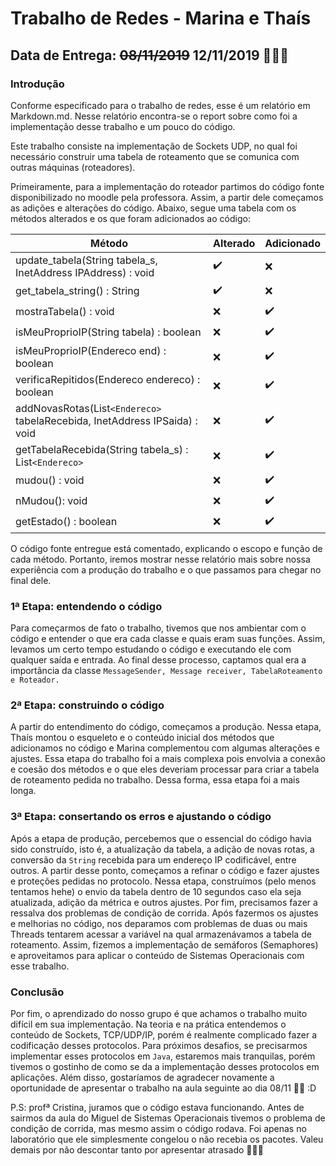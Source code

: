 
  
# Trabalho de Redes - Marina e Thaís

## Data de Entrega: ~~08/11/2019~~ 12/11/2019 🙏🙏🙏

### Introdução
Conforme especificado para o trabalho de redes, esse é um relatório em Markdown.md. Nesse relatório encontra-se o report sobre como foi a implementação desse trabalho e um pouco do código.

Este trabalho consiste na implementação de Sockets UDP, no qual foi necessário construir uma tabela de roteamento que se comunica com outras máquinas (roteadores).

Primeiramente, para a implementação do roteador partimos do código fonte disponibilizado no moodle pela professora. Assim, a partir dele começamos as adições e alterações do código. Abaixo, segue uma tabela com os métodos alterados e os que foram adicionados ao código: 

Método |  Alterado | Adicionado
------ | --------- | ----------
update_tabela(String  tabela_s, InetAddress  IPAddress) : void | ✔️ | ❌
get_tabela_string() : String | ✔️ | ❌
mostraTabela() : void	| ❌ | ✔️
isMeuProprioIP(String  tabela) : boolean	| ❌ | ✔️
isMeuProprioIP(Endereco end) : boolean	| ❌ | ✔️
verificaRepitidos(Endereco  endereco) : boolean	| ❌ | ✔️
addNovasRotas(List`<Endereco>` tabelaRecebida, InetAddress  IPSaida) : void	| ❌ | ✔️
getTabelaRecebida(String  tabela_s) : List`<Endereco>` | ❌ | ✔️
mudou() : void	| ❌ | ✔️
nMudou(): void	| ❌ | ✔️
getEstado() : boolean	| ❌ | ✔️


O código fonte entregue está comentado, explicando o escopo e função de cada método. Portanto, iremos mostrar nesse relatório mais sobre nossa experiência com a produção do trabalho e o que passamos para chegar no final dele. 

### 1ª Etapa: entendendo o código
Para começarmos de fato o trabalho, tivemos que nos ambientar com o código e entender o que era cada classe e quais eram suas funções. Assim, levamos um certo tempo estudando o código e executando ele com qualquer saída e entrada. Ao final desse processo, captamos qual era a importância da classe `MessageSender, Message receiver, TabelaRoteamento e Roteador.`

### 2ª Etapa: construindo o código
A partir do entendimento do código, começamos a produção. Nessa etapa,  Thaís montou o esqueleto e o conteúdo inicial dos métodos que adicionamos no código e Marina complementou com algumas alterações e ajustes. Essa etapa do trabalho foi a mais complexa pois envolvia a conexão e coesão dos métodos e o que eles deveriam processar para criar a tabela de roteamento pedida no trabalho. Dessa forma, essa etapa foi a mais longa. 

### 3ª Etapa: consertando os erros e ajustando o código
Após a etapa de produção, percebemos que o essencial do código havia sido construído, isto é, a atualização da tabela, a adição de novas rotas, a conversão da `String` recebida para um endereço IP codificável, entre outros. A partir desse ponto, começamos a refinar o código e fazer ajustes e proteções pedidas no protocolo. Nessa etapa, construímos (pelo menos tentamos hehe) o envio da tabela dentro de 10 segundos caso ela seja atualizada, adição da métrica e outros ajustes. 
Por fim, precisamos fazer a ressalva dos problemas de condição de corrida. Após fazermos os ajustes e melhorias no código, nos deparamos com problemas de duas ou mais Threads tentarem acessar a variável na qual armazenávamos a tabela de roteamento. Assim, fizemos a implementação de semáforos (Semaphores) e aproveitamos para aplicar o conteúdo de Sistemas Operacionais com esse trabalho.  

### Conclusão
Por fim, o aprendizado do nosso grupo é que achamos o trabalho muito difícil em sua implementação. Na teoria e na prática entendemos o conteúdo de Sockets, TCP/UDP/IP, porém é realmente complicado fazer a codificação desses protocolos. Para próximos desafios, se precisarmos implementar esses protocolos em `Java`, estaremos mais tranquilas, porém tivemos o gostinho de como se da a implementação desses protocolos em aplicações. 
Além disso, gostaríamos de agradecer novamente a oportunidade de apresentar o trabalho na aula seguinte ao dia 08/11  🤘🙏 :D

P.S: profª Cristina, juramos que o código estava funcionando. Antes de sairmos da aula do Miguel de Sistemas Operacionais tivemos o problema de condição de corrida, mas mesmo assim o código rodava. Foi apenas no laboratório que ele simplesmente congelou o não recebia os pacotes. Valeu demais por não descontar tanto por apresentar atrasado 🙏🙏🙏
